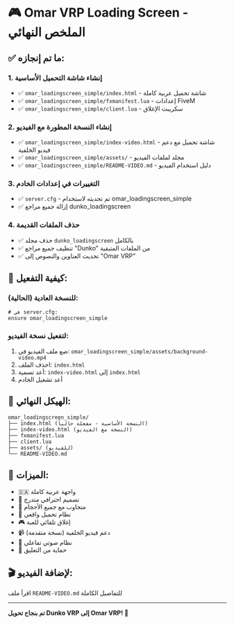 # 🎮 Omar VRP Loading Screen - الملخص النهائي

## ✅ ما تم إنجازه:

### 1. إنشاء شاشة التحميل الأساسية
- ✅ `omar_loadingscreen_simple/index.html` - شاشة تحميل عربية كاملة
- ✅ `omar_loadingscreen_simple/fxmanifest.lua` - إعدادات FiveM
- ✅ `omar_loadingscreen_simple/client.lua` - سكريبت الإغلاق

### 2. إنشاء النسخة المطورة مع الفيديو
- ✅ `omar_loadingscreen_simple/index-video.html` - شاشة تحميل مع دعم فيديو الخلفية
- ✅ `omar_loadingscreen_simple/assets/` - مجلد لملفات الفيديو
- ✅ `omar_loadingscreen_simple/README-VIDEO.md` - دليل استخدام الفيديو

### 3. التغييرات في إعدادات الخادم
- ✅ `server.cfg` - تم تحديثه لاستخدام omar_loadingscreen_simple
- ✅ إزالة جميع مراجع dunko_loadingscreen

### 4. حذف الملفات القديمة
- ✅ حذف مجلد `dunko_loadingscreen` بالكامل
- ✅ تنظيف جميع مراجع "Dunko" من الملفات المتبقية
- ✅ تحديث العناوين والنصوص إلى "Omar VRP"

## 🚀 كيفية التفعيل:

### للنسخة العادية (الحالية):
```
# في server.cfg:
ensure omar_loadingscreen_simple
```

### لتفعيل نسخة الفيديو:
1. ضع ملف الفيديو في: `omar_loadingscreen_simple/assets/background-video.mp4`
2. احذف الملف: `index.html`
3. أعد تسمية: `index-video.html` إلى `index.html`
4. أعد تشغيل الخادم

## 📁 الهيكل النهائي:
```
omar_loadingscreen_simple/
├── index.html (النسخة الأساسية - مفعلة حالياً)
├── index-video.html (النسخة مع الفيديو)
├── fxmanifest.lua
├── client.lua
├── assets/ (للفيديو)
└── README-VIDEO.md
```

## 🎯 الميزات:
- 🇸🇦 واجهة عربية كاملة
- 🎨 تصميم احترافي متدرج
- 📱 متجاوب مع جميع الأحجام
- 🔄 نظام تحميل واقعي
- 🎮 إغلاق تلقائي للعبة
- 📹 دعم فيديو الخلفية (نسخة متقدمة)
- 🎵 نظام صوتي تفاعلي
- 🔧 حماية من التعليق

## 🎬 لإضافة الفيديو:
اقرأ ملف `README-VIDEO.md` للتفاصيل الكاملة

---
**تم بنجاح تحويل Dunko VRP إلى Omar VRP! 🎉**
